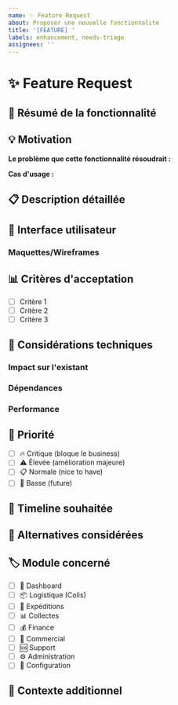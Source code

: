 ```yaml
---
name: ✨ Feature Request
about: Proposer une nouvelle fonctionnalité
title: '[FEATURE] '
labels: enhancement, needs-triage
assignees: ''
---
```


# ✨ Feature Request

## 🎯 Résumé de la fonctionnalité

<!-- Description courte et claire de la fonctionnalité demandée -->

## 💡 Motivation

**Le problème que cette fonctionnalité résoudrait :**
<!-- Décrivez le problème ou le besoin -->

**Cas d'usage :**
<!-- Décrivez comment cette fonctionnalité serait utilisée -->

## 📋 Description détaillée

<!-- Description détaillée de la fonctionnalité souhaitée -->

## 🎨 Interface utilisateur

<!-- Si applicable, décrivez l'interface ou ajoutez des maquettes -->

### Maquettes/Wireframes
<!-- Ajoutez des liens vers des maquettes ou des images -->

## 📊 Critères d'acceptation

<!-- Liste des critères que la fonctionnalité doit remplir -->

- [ ] Critère 1
- [ ] Critère 2
- [ ] Critère 3

## 🔧 Considérations techniques

### Impact sur l'existant
<!-- Cette fonctionnalité modifie-t-elle des fonctionnalités existantes ? -->

### Dépendances
<!-- Quelles autres fonctionnalités ou services sont nécessaires ? -->

### Performance
<!-- Y a-t-il des considérations de performance ? -->

## 🎯 Priorité

- [ ] 🔥 Critique (bloque le business)
- [ ] ⚠️ Élevée (amélioration majeure)
- [ ] 📋 Normale (nice to have)
- [ ] 📌 Basse (future)

## 📅 Timeline souhaitée

<!-- Quand cette fonctionnalité est-elle nécessaire ? -->

## 💭 Alternatives considérées

<!-- Décrivez les solutions alternatives que vous avez envisagées -->

## 🏷️ Module concerné

<!-- Cochez les modules concernés -->

- [ ] 🏢 Dashboard
- [ ] 📦 Logistique (Colis)
- [ ] 🚚 Expéditions
- [ ] 📊 Collectes
- [ ] 💰 Finance
- [ ] 🤝 Commercial
- [ ] 🆘 Support
- [ ] ⚙️ Administration
- [ ] 🔧 Configuration

## 📝 Contexte additionnel

<!-- Toute autre information utile -->